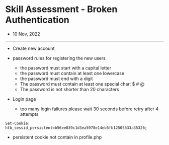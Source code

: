 # Skill Assessment - Broken Authentication

- 10 Nov, 2022

---

- Create new account
- password rules for registering the new users
	- the password must start with a capital letter
	- the password must contain at least one lowercase
	- the password must end with a digit
	- The password must contain at least one special char: $ # @
	- The password is not shorter than 20 characters

- Login page
	- too many login failures please wait 30 seconds before retry after 4 attempts

```
Set-Cookie: htb_sessid_persistent=b56ee839c1d3ea5978e14eb5fb12505533a35326; 
```
- persistent cookie not contain in profile.php
